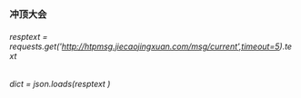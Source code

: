 ### 冲顶大会
###### resptext = requests.get('http://htpmsg.jiecaojingxuan.com/msg/current',timeout=5).text
###### dict = json.loads(resptext )
